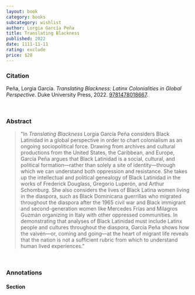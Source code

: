 ```yaml
---
layout: book
category: books
subcategory: wishlist
author: Lorgia García Peña
title: Translating Blackness
published: 2022
date: 1111-11-11
rating: exclude
price: $28
---
```


### Citation

Peña, Lorgia García. *Translating Blackness: Latinx Colonialities in Global Perspective.* Duke University Press, 2022. [9781478018667](https://www.dukeupress.edu/translating-blackness).

<br>

### Abstract

> "In _Translating Blackness_ Lorgia García Peña considers Black Latinidad in a global perspective in order to chart colonialism as an ongoing sociopolitical force. Drawing from archives and cultural productions from the United States, the Caribbean, and Europe, García Peña argues that Black Latinidad is a social, cultural, and political formation—rather than solely a site of identity—through which we can understand both oppression and resistance. She takes up the intellectual and political genealogy of Black Latinidad in the works of Frederick Douglass, Gregorio Luperón, and Arthur Schomburg. She also considers the lives of Black Latina women living in the diaspora, such as Black Dominicana guerrillas who migrated throughout the diaspora after the 1965 civil war and Black immigrant and second-generation women like Mercedes Frías and Milagros Guzmán organizing in Italy with other oppressed communities. In demonstrating that analyses of Black Latinidad must include Latinx people and cultures throughout the diaspora, García Peña shows how the vaivén—or, coming and going—at the heart of migrant life reveals that the nation is not a sufficient rubric from which to understand human lived experiences."

<br>

### Annotations

#### Section

<br>
